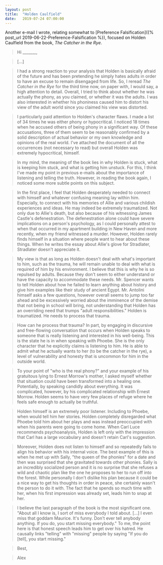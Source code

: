 ```yaml
---
layout: post
title:  "Holden Caulfield"
date:   2019-07-24 07:00:00
---
```


Another e-mail I wrote, relating somewhat to [Preference Falsification]({% post_url 2019-06-22-Preference-Falsification %}), focused on Holden Caulfield from the book, *The Catcher in the Rye*.

> Hi _______,

> [...] 

> I had a strong reaction to your analysis that Holden is basically afraid of the future and has been pretending he simply hates adults in order to have an excuse to remain disengaged from life. So, I reread *The Catcher in the Rye* for the third time now, on paper with, I would say, a high attention to detail. Overall, I tried to think about whether he was actually the phony, as you claimed, or whether it was the adults. I was also interested in whether his phoniness caused him to distort his view of the adult world since you claimed his view was distorted. 

> I particularly paid attention to Holden's character flaws. I made a list of 34 times he was either phony or hypocritical. I noticed 18 times when he accused others of being phony in a significant way. Of these accusations, three of them seem to be reasonably confirmed by a solid description of actual behavior or my own knowledge and opinions of the real world. I've attached the document of all the occurrences (not necessary to read) but overall Holden was extremely hypocritical, himself.

> In my mind, the meaning of the book lies in why Holden is stuck, what is keeping him stuck, and what is getting him unstuck. For this, I think I've made my point in previous e-mails about the importance of listening and telling the truth. However, in reading the book again, I noticed some more subtle points on this subject.

> In the first place, I feel that Holden desperately needed to connect with himself and whatever confusing meaning lay within him. Especially, to connect with his memories of Allie and various childish experiences and ideas. He may indeed be extremely traumatized. Not only due to Allie's death, but also because of his witnessing James Castle's defenestration. The defenestration alone could have severe implications on a person's psychology, as I could personally attest to when that occurred in my apartment building in New Haven and more recently, when my friend witnessed a murder. However, Holden rarely finds himself in a situation where people want to hear about these things. When he writes the essay about Allie's glove for Stradlater, Stradlater doesn't appreciate it. 

> My view is that as long as Holden doesn't deal with what's important to him, such as the trauma, he will remain unable to deal with what is required of him by his environment. I believe that this is why he is so repulsed by adults. Because they don't seem to either understand or have the capacity to accommodate these needs. Mr. Spencer wants to tell Holden about how he failed to learn anything about history and give him examples like their study of ancient Egypt. Mr. Antolini himself asks a few questions, however overall seems to jump too far ahead and be excessively worried about the imminence of the demise that not being in school will bring, not understanding that Holden has an overriding need that trumps "adult responsibilities." Holden is traumatized. He needs to process that trauma. 

> How can he process that trauma? In part, by engaging in discursive and free-flowing conversation that occurs when Holden speaks to someone that is really listening and interested in his well-being. This is the state he is in when speaking with Phoebe. She is the only character that he explicitly claims is listening to him. He is able to admit what he actually wants to her (to be the catcher in the rye), a level of vulnerability and honesty that is uncommon for him in the outside world.

> To your point of "who is the real phony?" and your example of his gratuitous lying to Ernest Morrow's mother, I asked myself whether that situation could have been transformed into a healing one. Potentially, by speaking candidly about everything. It was complicated, however,  by his complicated relationship with Ernest Morrow. Holden seems to have very few places of refuge where he feels safe enough to actually be truthful.

> Holden himself is an extremely poor listener. Including to Phoebe, when would tell him her stories. Holden completely disregarded what Phoebe told him about her plays and was instead preoccupied with when his parents were going to come home. When Carl Luce recommends psychoanalysis, Holden is left only with the impression that Carl has a large vocabulary and doesn't retain Carl's suggestion.

> Moreover, Holden does not listen to himself and so repeatedly fails to align his behavior with his internal voice. The best example of this is when he met up with Sally, "the queen of the phonies" for a date and then was surprised that she gravitated towards other phonies. Sally is an incredibly socialized person and it is no surprise that she refuses a wild and chaotic plan like the one he proposes to her to run off into the forest. While personally I don't dislike his plan because it could be a nice way to get his thoughts in order in peace, she certainly wasn't the person to do it with. The fact that he spends so much time with her, when his first impression was already set, leads him to snap at her.

> I believe the last paragraph of the book is the most significant one. "About all I know is, I sort of miss everybody I told about. [...] I even miss that goddam Maurice. It's funny. Don't ever tell anybody anything. If you do, you start missing everybody." To me, the point here is that honest speech leads him to get over his hatred. He causally links "telling" with "missing" people by saying "If you do [tell], you start missing."

> Best,

> Alex

